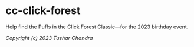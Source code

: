# cc-click-forest

Help find the Puffs in the Click Forest Classic—for the 2023 birthday event.

_Copyright (c) 2023 Tushar Chandra_
